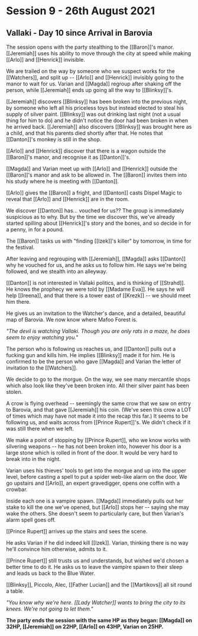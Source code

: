 # Session 9 - 26th August 2021

## Vallaki - Day 10 since Arrival in Barovia

The session opens with the party stealthing to the [[Baron]]'s manor. [[Jeremiah]] uses his ability to move through the city at speed while making [[Arlo]] and [[Henrick]] invisible.

We are trailed on the way by someone who we suspect works for the [[Watchers]], and split up -- [[Arlo]] and [[Henrick]] invisibly going to the manor to wait for us. Varian and [[Magda]] regroup after shaking off the person, while [[Jeremiah]] ends up going all the way to [[Blinksy]]'s.

[[Jeremiah]] discovers [[Blinksy]] has been broken into the previous night, by someone who left all his priceless toys but instead elected to steal his supply of silver paint. [[Blinksy]] was out drinking last night (not a usual thing for him to do) and he didn't notice the door had been broken in when he arrived back. [[Jeremiah]] also discovers [[Blinksy]] was brought here as a child, and that his parents died shortly after that. He notes that [[Danton]]'s monkey is still in the shop.

[[Arlo]] and [[Henrick]] discover that there is a wagon outside the [[Baron]]'s manor, and recognise it as [[Danton]]'s.

[[Magda]] and Varian meet up with [[Arlo]] and [[Henrick]] outside the [[Baron]]'s manor and ask to be allowed in. The [[Baron]] invites them into his study where he is meeting with [[Danton]].

[[Arlo]] gives the [[Baron]] a fright, and [[Danton]] casts Dispel Magic to reveal that [[Arlo]] and [[Henrick]] are in the room.

We discover [[Danton]] has... vouched for us?? The group is immediately suspicious as to why. But by the time we discover this, we've already started spilling about [[Henrick]]'s story and the bones, and so decide in for a penny, in for a pound.

The [[Baron]] tasks us with "finding [[Izek]]'s killer" by tomorrow, in time for the festival.

After leaving and regrouping with [[Jeremiah]], [[Magda]] asks [[Danton]] why he vouched for us, and he asks us to follow him. He says we're being followed, and we stealth into an alleyway.

[[Danton]] is not interested in Vallaki politics, and is thinking of [[Strahd]]. He knows the prophecy we were told by [[Madame Eva]]. He says he will help [[Ireena]], and that there is a tower east of [[Krezk]] -- we should meet him there.

He gives us an invitation to the Watcher's dance, and a detailed, beautiful map of Barovia. We now know where Mafoo Forest is.

*"The devil is watching Vallaki. Though you are only rats in a maze, he does seem to enjoy watching you."*

The person who is following us reaches us, and [[Danton]] pulls out a fucking gun and kills him. He implies [[Blinksy]] made it for him. He is confirmed to be the person who gave [[Magda]] and Varian the letter of invitation to the [[Watchers]].

We decide to go to the morgue. On the way, we see many mercantile shops which also look like they've been broken into. All their silver paint has been stolen.

A crow is flying overhead -- seemingly the same crow that we saw on entry to Barovia, and that gave [[Jeremiah]] his coin. (We've seen this crow a LOT of times which may have not made it into the recap this far.) It seems to be following us, and waits across from [[Prince Rupert]]'s. We didn't check if it was still there when we left.

We make a point of stopping by [[Prince Rupert]], who we know works with silvering weapons -- he has not been broken into, however his door is a large stone which is rolled in front of the door. It would be very hard to break into in the night.

Varian uses his thieves' tools to get into the morgue and up into the upper level, before casting a spell to put a spider web-like alarm on the door. We go upstairs and [[Arlo]], an expert gravedigger, opens one coffin with a crowbar.

Inside each one is a vampire spawn. [[Magda]] immediately pulls out her stake to kill the one we've opened, but [[Arlo]] stops her -- saying she may wake the others. She doesn't seem to particularly care, but then Varian's alarm spell goes off.

[[Prince Rupert]] arrives up the stairs and sees the scene.

He asks Varian if he did indeed kill [[Izek]]. Varian, thinking there is no way he'll convince him otherwise, admits to it.

[[Prince Rupert]] still trusts us and understands, but wished we'd chosen a better time to do it. He asks us to leave the vampire spawn to their sleep and leads us back to the Blue Water.

[[Blinksy]], Piccolo, Alec, [[Father Lucian]] and the [[Martikovs]] all sit round a table.

*"You know why we're here. [[Lady Watcher]] wants to bring the city to its knees. We're not going to let them."*

**The party ends the session with the same HP as they began: [[Magda]] on 32HP, [[Jeremiah]] on 22HP, [[Arlo]] on 43HP, Varian on 25HP.**